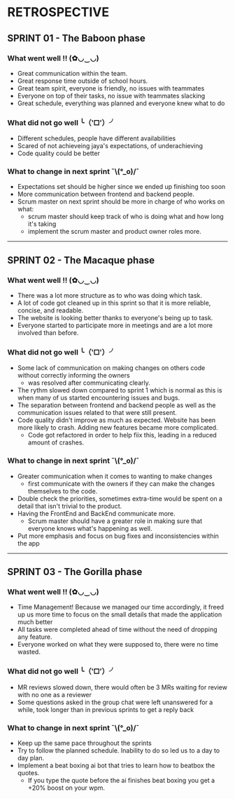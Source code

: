 # RETROSPECTIVE

## SPRINT 01 - The Baboon phase

### What went well !! (✿◡‿◡)

+ Great communication within the team.
+ Great response time outside of school hours.
+ Great team spirit, everyone is friendly, no issues with teammates
+ Everyone on top of their tasks, no issue with teammates slacking
+ Great schedule, everything was planned and everyone knew what to do

### What did not go well ╰（‵□′）╯

+ Different schedules, people have different availabilities
+ Scared of not achieveing jaya's expectations, of underachieving
+ Code quality could be better

### What to change in next sprint ¯\\(°_o)/¯

+ Expectations set should be higher since we ended up finishing too soon
+ More communication between frontend and backend people.
+ Scrum master on next sprint should be more in charge of who works on what:
  + scrum master should keep track of who is doing what and how long it's taking
  + implement the scrum master and product owner roles more.

---

## SPRINT 02 - The Macaque phase

### What went well !! (✿◡‿◡)

+ There was a lot more structure as to who was doing which task.
+ A lot of code got cleaned up in this sprint so that it is more reliable, concise, and readable.
+ The website is looking better thanks to everyone's being up to task.
+ Everyone started to participate more in meetings and are a lot more involved than before.

### What did not go well ╰（‵□′）╯

+ Some lack of communication on making changes on others code without correctly informing the owners
  + was resolved after communicating clearly.
+ The rythm slowed down compared to sprint 1 which is normal as this is when many of us started encountering issues and bugs.
+ The separation between frontend and backend people as well as the communication issues related to that were still present.
+ Code quality didn't improve as much as expected. Website has been more likely to crash. Adding new features became more complicated.
  + Code got refactored in order to help fiix this, leading in a reduced amount of crashes.

### What to change in next sprint ¯\\(°_o)/¯

+ Greater communication when it comes to wanting to make changes
  + first communicate with the owners if they can make the changes themselves to the code.
+ Double check the priorities, sometimes extra-time would be spent on a detail that isn't trivial to the product.
+ Having the FrontEnd and BackEnd communicate more.
  + Scrum master should have a greater role in making sure that everyone knows what's happening as well.
+ Put more emphasis and focus on bug fixes and inconsistencies within the app

---

## SPRINT 03 - The Gorilla phase

### What went well !! (✿◡‿◡)

+ Time Management! Because we managed our time accordingly, it freed up us more time to focus on the small details that made the application much better
+ All tasks were completed ahead of time without the need of dropping any feature.
+ Everyone worked on what they were supposed to, there were no time wasted.

### What did not go well ╰（‵□′）╯

+ MR reviews slowed down, there would often be 3 MRs waiting for review with no one as a reviewer
+ Some questions asked in the group chat were left unanswered for a while, took longer than in previous sprints to get a reply back

### What to change in next sprint ¯\\(°_o)/¯

+ Keep up the same pace throughout the sprints
+ Try to follow the planned schedule. Inability to do so led us to a day to day plan.
+ Implement a beat boxing ai bot that tries to learn how to beatbox the quotes.
  + If you type the quote before the ai finishes beat boxing you get a +20% boost on your wpm.
